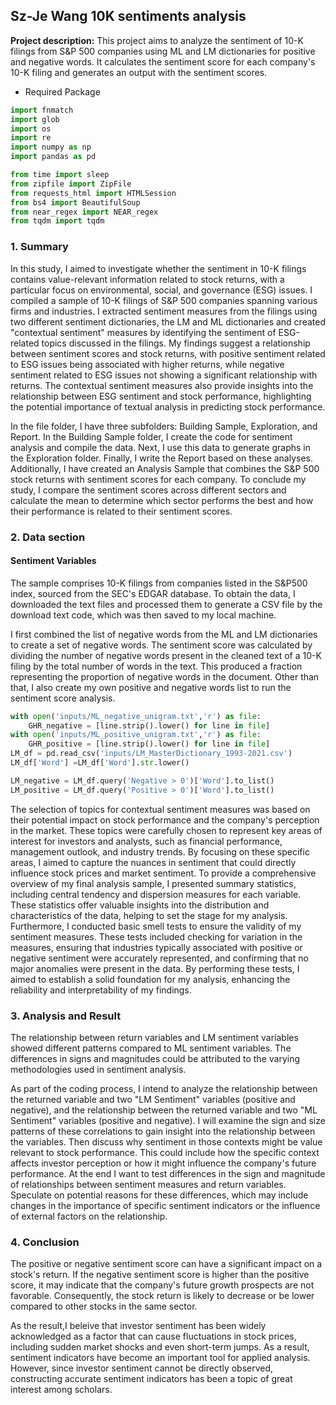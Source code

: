 ## Sz-Je Wang 10K sentiments analysis

**Project description:** 
This project aims to analyze the sentiment of 10-K filings from S&P 500 companies using ML and LM dictionaries for positive and negative words. It calculates the sentiment score for each company's 10-K filing and generates an output with the sentiment scores.
- Required Package
```python
import fnmatch
import glob
import os
import re
import numpy as np
import pandas as pd

from time import sleep
from zipfile import ZipFile
from requests_html import HTMLSession
from bs4 import BeautifulSoup
from near_regex import NEAR_regex
from tqdm import tqdm 
```

### 1. Summary

In this study, I aimed to investigate whether the sentiment in 10-K filings contains value-relevant information related to stock returns, with a particular focus on environmental, social, and governance (ESG) issues. I compiled a sample of 10-K filings of S&P 500 companies spanning various firms and industries. I extracted sentiment measures from the filings using two different sentiment dictionaries, the LM and ML dictionaries and created "contextual sentiment" measures by identifying the sentiment of ESG-related topics discussed in the filings. My findings suggest a relationship between sentiment scores and stock returns, with positive sentiment related to ESG issues being associated with higher returns, while negative sentiment related to ESG issues not showing a significant relationship with returns. The contextual sentiment measures also provide insights into the relationship between ESG sentiment and stock performance, highlighting the potential importance of textual analysis in predicting stock performance.

In the file folder, I have three subfolders: Building Sample, Exploration, and Report. In the Building Sample folder, I create the code for sentiment analysis and compile the data. Next, I use this data to generate graphs in the Exploration folder. Finally, I write the Report based on these analyses. Additionally, I have created an Analysis Sample that combines the S&P 500 stock returns with sentiment scores for each company. To conclude my study, I compare the sentiment scores across different sectors and calculate the mean to determine which sector performs the best and how their performance is related to their sentiment scores.

### 2. Data section

#### Sentiment Variables
The sample comprises 10-K filings from companies listed in the S&P500 index, sourced from the SEC's EDGAR database. To obtain the data, I downloaded the text files and processed them to generate a CSV file by the download text code, which was then saved to my local machine.

I first combined the list of negative words from the ML and LM dictionaries to create a set of negative words. The sentiment score was calculated by dividing the number of negative words present in the cleaned text of a 10-K filing by the total number of words in the text. This produced a fraction representing the proportion of negative words in the document. Other than that, I also create my own positive and negative words list to run the sentiment score analysis.
```python
with open('inputs/ML_negative_unigram.txt','r') as file:
    GHR_negative = [line.strip().lower() for line in file]
with open('inputs/ML_positive_unigram.txt','r') as file:
    GHR_positive = [line.strip().lower() for line in file]
LM_df = pd.read_csv('inputs/LM_MasterDictionary_1993-2021.csv')
LM_df['Word'] =LM_df['Word'].str.lower()

LM_negative = LM_df.query('Negative > 0')['Word'].to_list()
LM_positive = LM_df.query('Positive > 0')['Word'].to_list()
```
The selection of topics for contextual sentiment measures was based on their potential impact on stock performance and the company's perception in the market. These topics were carefully chosen to represent key areas of interest for investors and analysts, such as financial performance, management outlook, and industry trends. By focusing on these specific areas, I aimed to capture the nuances in sentiment that could directly influence stock prices and market sentiment. To provide a comprehensive overview of my final analysis sample, I presented summary statistics, including central tendency and dispersion measures for each variable. These statistics offer valuable insights into the distribution and characteristics of the data, helping to set the stage for my analysis. Furthermore, I conducted basic smell tests to ensure the validity of my sentiment measures. These tests included checking for variation in the measures, ensuring that industries typically associated with positive or negative sentiment were accurately represented, and confirming that no major anomalies were present in the data. By performing these tests, I aimed to establish a solid foundation for my analysis, enhancing the reliability and interpretability of my findings.

### 3. Analysis and Result

The relationship between return variables and LM sentiment variables showed different patterns compared to ML sentiment variables. The differences in signs and magnitudes could be attributed to the varying methodologies used in sentiment analysis.

As part of the coding process, I intend to analyze the relationship between the returned variable and two "LM Sentiment" variables (positive and negative), and the relationship between the returned variable and two "ML Sentiment" variables (positive and negative). I will examine the sign and size patterns of these correlations to gain insight into the relationship between the variables. Then discuss why sentiment in those contexts might be value relevant to stock performance. This could include how the specific context affects investor perception or how it might influence the company's future performance. At the end I want to test differences in the sign and magnitude of relationships between sentiment measures and return variables. Speculate on potential reasons for these differences, which may include changes in the importance of specific sentiment indicators or the influence of external factors on the relationship.

### 4. Conclusion
The positive or negative sentiment score can have a significant impact on a stock's return. If the negative sentiment score is higher than the positive score, it may indicate that the company's future growth prospects are not favorable. Consequently, the stock return is likely to decrease or be lower compared to other stocks in the same sector.

As the result,I beleive that investor sentiment has been widely acknowledged as a factor that can cause fluctuations in stock prices, including sudden market shocks and even short-term jumps. As a result, sentiment indicators have become an important tool for applied analysis. However, since investor sentiment cannot be directly observed, constructing accurate sentiment indicators has been a topic of great interest among scholars.

